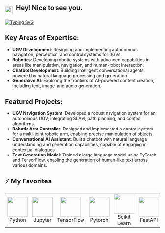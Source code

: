 ## <img src="./assets/hey.gif" width="25" align="middle"/>&nbsp; Hey! Nice to see you.

[![Typing SVG](https://readme-typing-svg.demolab.com?font=Poppins&pause=1000&color=E8D7E0&width=435&lines=AI+Developer+%26+CV+|+NLP+|+GAN+|+Robotics;FullStack+|+AI+%26+Solutions)](https://git.io/typing-svg)

<p align="justify">
  
## Key Areas of Expertise:
- **UGV Development**: Designing and implementing autonomous navigation, perception, and control systems for UGVs.
- **Robotics**: Developing robotic systems with advanced capabilities in areas like manipulation, navigation, and human-robot interaction.
- **Chatbot Development**: Building intelligent conversational agents powered by natural language processing and generation.
- **Generative AI**: Exploring the frontiers of AI-powered content creation, including text, image, and audio generation.

## Featured Projects:

- **UGV Navigation System**: Developed a robust navigation system for an autonomous UGV, integrating SLAM, path planning, and control algorithms.
- **Robotic Arm Controller**: Designed and implemented a control system for a multi-joint robotic arm, enabling precise manipulation of objects.
- **Conversational AI Assistant**: Built a chatbot with natural language understanding and generation capabilities, capable of engaging in contextual dialogues.
- **Text Generation Model**: Trained a large language model using PyTorch and TensorFlow, enabling the generation of human-like text across various domains.

## ⚡ My Favorites

<div align="center">
<table align="center">
    <tr>
        <td align="center" width="140" height="112.43">
            <img src="./assets/icons/python.jpeg" width="65px"/>
            <br /> Python
        </td>
        <td align="center" width="140" height="112.43">
            <img src="./assets/icons/jupyter.png" width="65px"/>
            <br /> Jupyter
        </td>
        <td align="center" width="140" height="112.43">
            <img src="./assets/icons/tensorflow.png" width="65px"/>
            <br /> TensorFlow
        </td>
        <td align="center" width="140" height="112.43">
            <img src="./assets/icons/pytorch.png" width="65px"/>
            <br /> Pytorch
        </td>
        <td align="center" width="140" height="112.43">
            <img src="./assets/icons/scikitlearn.png" width="65px"/>
            <br /> Scikit Learn
        </td>
        <td align="center" width="140" height="112.43">
            <img src="./assets/icons/fastapi.png" width="65px"/>
            <br /> FastAPI
        </td>
        <td align="center" width="140" height="112.43">
            <img src="./assets/icons/docker.png" width="65px"/>
            <br /> Docker
        </td>
        <td>
        <img src="./assets/icons/langchain.png" width="65px"/>
            <br /> LangChain
        </td>
    </tr>
</table>
</div>


</p>
